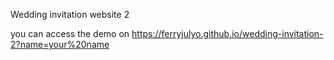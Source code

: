 Wedding invitation website 2

you can access the demo on https://ferryjulyo.github.io/wedding-invitation-2?name=your%20name
